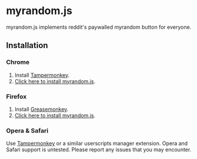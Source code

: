 myrandom.js
============

myrandom.js implements reddit's paywalled myrandom button for everyone.

Installation
------------

### Chrome

1. Install [Tampermonkey](https://chrome.google.com/webstore/detail/tampermonkey/dhdgffkkebhmkfjojejmpbldmpobfkfo).
2. [Click here to install myrandom.js](https://rawgit.com/eligrey/myrandom.js/master/myrandom.user.js).

### Firefox

1. Install [Greasemonkey](https://addons.mozilla.org/en-us/firefox/addon/greasemonkey/).
2. [Click here to install myrandom.js](https://rawgit.com/eligrey/myrandom.js/master/myrandom.user.js).


### Opera & Safari

Use [Tampermonkey](https://tampermonkey.net/) or a similar userscripts manager extension. Opera and Safari support is untested. Please report any issues that you may encounter.